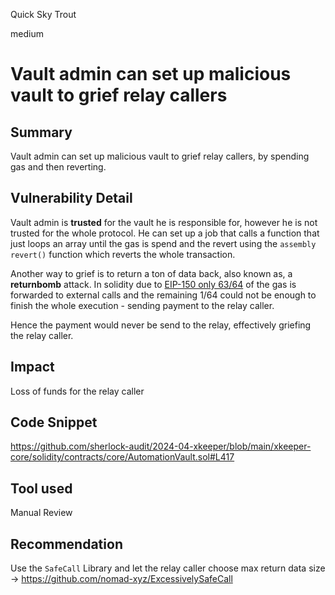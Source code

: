 Quick Sky Trout

medium

# Vault admin can set up malicious vault to grief relay callers

## Summary
Vault admin can set up malicious vault to grief relay callers, by spending gas and then reverting.

## Vulnerability Detail
Vault admin is **trusted** for the vault he is responsible for, however he is not trusted for the whole protocol. He can set up a job that calls a function that just loops an array until the gas is spend and the revert using the `assembly` `revert()` function which reverts the whole transaction. 

Another way to grief is to return a ton of data back, also known as, a **returnbomb** attack. In solidity due to [EIP-150 only 63/64](https://www.rareskills.io/post/eip-150-and-the-63-64-rule-for-gas) of the gas is forwarded to external calls and the remaining 1/64 could not be enough to finish the whole execution - sending payment to the relay caller.

Hence the payment would never be send to the relay, effectively griefing the relay caller.
 
## Impact
Loss of funds for the relay caller

## Code Snippet
https://github.com/sherlock-audit/2024-04-xkeeper/blob/main/xkeeper-core/solidity/contracts/core/AutomationVault.sol#L417

## Tool used
Manual Review

## Recommendation
Use the `SafeCall` Library and let the relay caller choose max return data size -> https://github.com/nomad-xyz/ExcessivelySafeCall